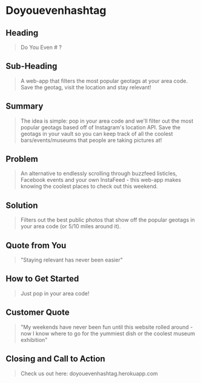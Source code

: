 # Doyouevenhashtag #

<!-- 
> This material was originally posted [here](http://www.quora.com/What-is-Amazons-approach-to-product-development-and-product-management). It is reproduced here for posterities sake.

There is an approach called "working backwards" that is widely used at Amazon. They work backwards from the customer, rather than starting with an idea for a product and trying to bolt customers onto it. While working backwards can be applied to any specific product decision, using this approach is especially important when developing new products or features.

For new initiatives a product manager typically starts by writing an internal press release announcing the finished product. The target audience for the press release is the new/updated product's customers, which can be retail customers or internal users of a tool or technology. Internal press releases are centered around the customer problem, how current solutions (internal or external) fail, and how the new product will blow away existing solutions.

If the benefits listed don't sound very interesting or exciting to customers, then perhaps they're not (and shouldn't be built). Instead, the product manager should keep iterating on the press release until they've come up with benefits that actually sound like benefits. Iterating on a press release is a lot less expensive than iterating on the product itself (and quicker!).

If the press release is more than a page and a half, it is probably too long. Keep it simple. 3-4 sentences for most paragraphs. Cut out the fat. Don't make it into a spec. You can accompany the press release with a FAQ that answers all of the other business or execution questions so the press release can stay focused on what the customer gets. My rule of thumb is that if the press release is hard to write, then the product is probably going to suck. Keep working at it until the outline for each paragraph flows. 

Oh, and I also like to write press-releases in what I call "Oprah-speak" for mainstream consumer products. Imagine you're sitting on Oprah's couch and have just explained the product to her, and then you listen as she explains it to her audience. That's "Oprah-speak", not "Geek-speak".

Once the project moves into development, the press release can be used as a touchstone; a guiding light. The product team can ask themselves, "Are we building what is in the press release?" If they find they're spending time building things that aren't in the press release (overbuilding), they need to ask themselves why. This keeps product development focused on achieving the customer benefits and not building extraneous stuff that takes longer to build, takes resources to maintain, and doesn't provide real customer benefit (at least not enough to warrant inclusion in the press release).
 -->
 
## Heading ##
  >Do You Even # ?

## Sub-Heading ##
  > A web-app that filters the most popular geotags at your area code. Save the geotag, visit the location and stay relevant! 

## Summary ##
  > The idea is simple: pop in your area code and we'll filter out the most popular geotags based off of Instagram's location API. Save the geotags in your vault so you can keep track of all the coolest bars/events/museums that people are taking pictures at! 

## Problem ##
  > An alternative to endlessly scrolling through buzzfeed listicles, Facebook events and your own InstaFeed - this web-app makes knowing the coolest places to check out this weekend. 
  
## Solution ##
  > Filters out the best public photos that show off the popular geotags in your area code (or 5/10 miles around it).

## Quote from You ##
  > "Staying relevant has never been easier"

## How to Get Started ##
  > Just pop in your area code!

## Customer Quote ##
  > "My weekends have never been fun until this website rolled around - now I know where to go for the yummiest dish or the coolest museum exhibition"
  
## Closing and Call to Action ##
  > Check us out here: doyouevenhashtag.herokuapp.com
